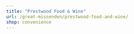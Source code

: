 ```yaml
---
title: "Prestwood Food & Wine"
url: /great-missenden/prestwood-food-and-wine/
shop: convenience
---
```

